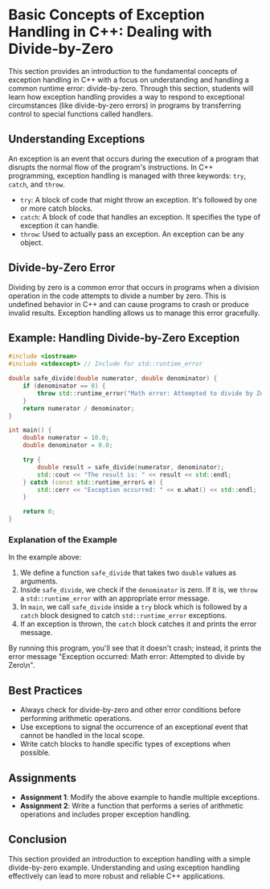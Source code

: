 
# Basic Concepts of Exception Handling in C++: Dealing with Divide-by-Zero

This section provides an introduction to the fundamental concepts of exception handling in C++ with a focus on understanding and handling a common runtime error: divide-by-zero. Through this section, students will learn how exception handling provides a way to respond to exceptional circumstances (like divide-by-zero errors) in programs by transferring control to special functions called handlers.

## Understanding Exceptions

An exception is an event that occurs during the execution of a program that disrupts the normal flow of the program's instructions. In C++ programming, exception handling is managed with three keywords: `try`, `catch`, and `throw`.

- `try`: A block of code that might throw an exception. It's followed by one or more catch blocks.
- `catch`: A block of code that handles an exception. It specifies the type of exception it can handle.
- `throw`: Used to actually pass an exception. An exception can be any object.

## Divide-by-Zero Error

Dividing by zero is a common error that occurs in programs when a division operation in the code attempts to divide a number by zero. This is undefined behavior in C++ and can cause programs to crash or produce invalid results. Exception handling allows us to manage this error gracefully.

## Example: Handling Divide-by-Zero Exception

```cpp
#include <iostream>
#include <stdexcept> // Include for std::runtime_error

double safe_divide(double numerator, double denominator) {
    if (denominator == 0) {
        throw std::runtime_error("Math error: Attempted to divide by Zero\n");
    }
    return numerator / denominator;
}

int main() {
    double numerator = 10.0;
    double denominator = 0.0;

    try {
        double result = safe_divide(numerator, denominator);
        std::cout << "The result is: " << result << std::endl;
    } catch (const std::runtime_error& e) {
        std::cerr << "Exception occurred: " << e.what() << std::endl;
    }

    return 0;
}
```

### Explanation of the Example

In the example above:

1. We define a function `safe_divide` that takes two `double` values as arguments.
2. Inside `safe_divide`, we check if the `denominator` is zero. If it is, we `throw` a `std::runtime_error` with an appropriate error message.
3. In `main`, we call `safe_divide` inside a `try` block which is followed by a `catch` block designed to catch `std::runtime_error` exceptions.
4. If an exception is thrown, the `catch` block catches it and prints the error message.

By running this program, you'll see that it doesn't crash; instead, it prints the error message "Exception occurred: Math error: Attempted to divide by Zero\n".

## Best Practices

- Always check for divide-by-zero and other error conditions before performing arithmetic operations.
- Use exceptions to signal the occurrence of an exceptional event that cannot be handled in the local scope.
- Write catch blocks to handle specific types of exceptions when possible.

## Assignments

- **Assignment 1**: Modify the above example to handle multiple exceptions.
- **Assignment 2**: Write a function that performs a series of arithmetic operations and includes proper exception handling.

## Conclusion

This section provided an introduction to exception handling with a simple divide-by-zero example. Understanding and using exception handling effectively can lead to more robust and reliable C++ applications.

